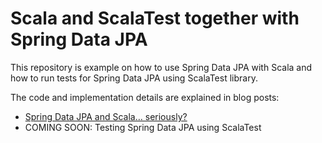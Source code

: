 # Scala and ScalaTest together with Spring Data JPA

This repository is example on how to use Spring Data JPA with Scala and how to run tests for Spring Data JPA using ScalaTest library.

The code and implementation details are explained in blog posts:
* [Spring Data JPA and Scala… seriously?](https://agency04.com/spring-data-jpa-and-scala-seriously/)
* COMING SOON: Testing Spring Data JPA using ScalaTest
